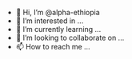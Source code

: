 - 👋 Hi, I’m @alpha-ethiopia
- 👀 I’m interested in ...
- 🌱 I’m currently learning ...
- 💞️ I’m looking to collaborate on ...
- 📫 How to reach me ...

<!---
alpha-ethiopia/alpha-ethiopia is a ✨ special ✨ repository because its `README.md` (this file) appears on your GitHub profile.
You can click the Preview link to take a look at your changes.
--->
